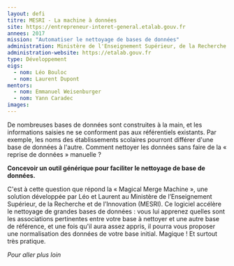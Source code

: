 ```yaml
---
layout: defi
titre: MESRI - La machine à données
site: https://entrepreneur-interet-general.etalab.gouv.fr
annees: 2017
mission: "Automatiser le nettoyage de bases de données"
administration: Ministère de l'Enseignement Supérieur, de la Recherche et de l'Innovation
administration-website: https://etalab.gouv.fr
type: Développement
eigs:
  - nom: Léo Bouloc
  - nom: Laurent Dupont
mentors: 
  - nom: Emmanuel Weisenburger
  - nom: Yann Caradec
images:
---
```


De nombreuses bases de données sont construites à la main, et les
informations saisies ne se conforment pas aux référentiels existants.
Par exemple, les noms des établissements scolaires pourront différer
d'une base de données à l'autre.  Comment nettoyer les données sans
faire de la « reprise de données » manuelle ?

**Concevoir un outil générique pour faciliter le nettoyage de base de
données.**

C'est à cette question que répond la « Magical Merge Machine », une
solution développée par Léo et Laurent au Ministère de l’Enseignement
Supérieur, de la Recherche et de l’Innovation (MESRI).  Ce logiciel
accélère le nettoyage de grandes bases de données : vous lui apprenez
quelles sont les associations pertinentes entre votre base à nettoyer
et une autre base de référence, et une fois qu'il aura assez appris,
il pourra vous proposer une normalisation des données de votre base
initial.  Magique !  Et surtout très pratique.

_Pour aller plus loin_
